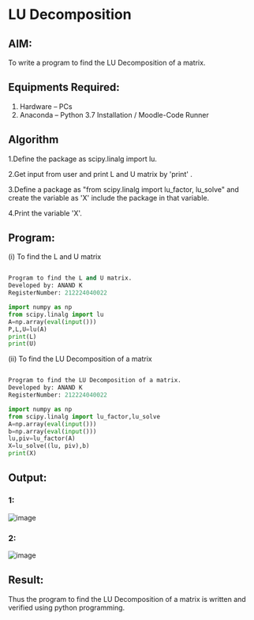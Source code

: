 # LU Decomposition 

## AIM:
To write a program to find the LU Decomposition of a matrix.

## Equipments Required:
1. Hardware – PCs
2. Anaconda – Python 3.7 Installation / Moodle-Code Runner

## Algorithm
1.Define the package as scipy.linalg import lu.

2.Get input from user and print L and U matrix by 'print' .

3.Define a package as "from scipy.linalg import lu_factor, lu_solve" and create the variable as 'X' include the package in that variable.

4.Print the variable 'X'.

## Program:
(i) To find the L and U matrix
``` python

Program to find the L and U matrix.
Developed by: ANAND K
RegisterNumber: 212224040022

import numpy as np
from scipy.linalg import lu
A=np.array(eval(input()))
P,L,U=lu(A)
print(L)
print(U)
```
(ii) To find the LU Decomposition of a matrix
``` python

Program to find the LU Decomposition of a matrix.
Developed by: ANAND K
RegisterNumber: 212224040022

import numpy as np
from scipy.linalg import lu_factor,lu_solve
A=np.array(eval(input()))
b=np.array(eval(input()))
lu,piv=lu_factor(A)
X=lu_solve((lu, piv),b)
print(X)

```

## Output:
### 1:
![image](https://github.com/user-attachments/assets/7e2e9bca-d5fc-4187-89d6-202f561dc99d)
### 2:
![image](https://github.com/user-attachments/assets/2421a60a-2465-4e49-b8f5-9c4db928659e)



## Result:
Thus the program to find the LU Decomposition of a matrix is written and verified using python programming.

